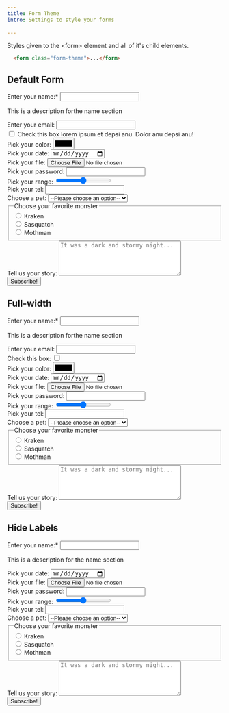 ```yaml
---
title: Form Theme
intro: Settings to style your forms
  
---
```


Styles given to the \<form> element and all of it's child elements. 

```html
  <form class="form-theme">...</form>
```

<h2 class="h2">Default Form</h2>

<form action="" method="get" class="form-theme">
  <div class="form-theme__item form-theme__item--text">
    <label for="name">Enter your name:<span class="form-theme__required-char">*</span> </label>
    <input type="text" name="name" id="name" required />
    <p class="form-theme__description">This is a description forthe name section</p>
  </div>
  <div class="form-theme__item form-theme__item--text">
    <label for="email">Enter your email: </label>
    <input type="email" name="email" id="email" required />
  </div>
  <div class="form-theme__item form-theme__item--align-top">
    <input type="checkbox" value="checkbox" name="checkbox" />
    <label for="checkbox">Check this box lorem ipsum et depsi anu. Dolor anu depsi anu! </label>
  </div>
  <div class="form-theme__item form-theme__item--select">
    <label for="name">Pick your color:</label>
    <input type="color" name="color" value="color" />
  </div>
  <div class="form-theme__item form-theme__item--select">
    <label for="date">Pick your date:</label>
    <input name="date" type="date"  />
  </div>
  <div class="form-theme__item form-theme__item--file">
    <label for="file">Pick your file:</label>
    <input name="file" type="file"  />
  </div>
  <div class="form-theme__item form-theme__item--text">
    <label for="password">Pick your password:</label>
    <input name="password" type="password"  />
  </div>
  <div class="form-theme__item form-theme__item--select">
    <label for="range">Pick your range:</label>
    <input name="range" type="range"  />
  </div>
  <div class="form-theme__item form-theme__item--text">
    <label for="tel">Pick your tel:</label>
    <input name="tel" type="tel"  />
  </div>
  <div div class="form-theme__item form-theme__item--select">
    <label for="select">Choose a pet:</label>
    <select name="select" id="select">
      <option value="">--Please choose an option--</option>
      <option value="dog">Dog</option>
      <option value="cat">Cat</option>
      <option value="hamster">Hamster</option>
      <option value="parrot">Parrot</option>
      <option value="spider">Spider</option>
      <option value="goldfish">Goldfish</option>
    </select>
  </div>
  <fieldset>
    <legend>
      <span>Choose your favorite monster</span>
    </legend>
    <div class="form-theme__items-inline">
      <div class="form-theme__item">
        <input type="radio" id="kraken" name="monster" value="K" />
        <label for="kraken">Kraken</label><br />
      </div>
      <div class="form-theme__item">
        <input type="radio" id="sasquatch" name="monster" value="S" />
        <label for="sasquatch">Sasquatch</label><br />
      </div>
      <div class="form-theme__item">
        <input type="radio" id="mothman" name="monster" value="M" />
        <label for="mothman">Mothman</label>
      </div>
    </div>
  </fieldset>
  <div class="form-theme__item form-theme__item--textarea">
    <label for="story">Tell us your story:</label>
    <textarea name="story" rows="5" cols="33" placeholder="It was a dark and stormy night..."></textarea>
  </div>
  <div class="form-theme__actions">
    <input type="submit" value="Subscribe!" class="button" />
  </div>
</form>

<div class="rule"></div>

<h2 class="h2">Full-width</h2>

<form action="" method="get" class="form-theme form-theme--full-width">
  <div class="form-theme__item form-theme__item--text">
    <label for="name">Enter your name:<span class="form-theme__required-char">*</span> </label>
    <input type="text" name="name" id="name" required />
    <p class="form-theme__description">This is a description forthe name section</p>
  </div>
  <div class="form-theme__item form-theme__item--text">
    <label for="email">Enter your email: </label>
    <input type="email" name="email" id="email" required />
  </div>
  <div class="form-theme__item">
    <label for="checkbox">Check this box: </label>
    <input type="checkbox" value="checkbox" name="checkbox" />
  </div>
  <div class="form-theme__item form-theme__item--select">
    <label for="name">Pick your color:</label>
    <input type="color" name="color" value="color" />
  </div>
  <div class="form-theme__item form-theme__item--select">
    <label for="date">Pick your date:</label>
    <input name="date" type="date"  />
  </div>
  <div class="form-theme__item form-theme__item--file">
    <label for="file">Pick your file:</label>
    <input name="file" type="file"  />
  </div>
  <div class="form-theme__item form-theme__item--text">
    <label for="password">Pick your password:</label>
    <input name="password" type="password"  />
  </div>
  <div class="form-theme__item form-theme__item--select">
    <label for="range">Pick your range:</label>
    <input name="range" type="range"  />
  </div>
  <div class="form-theme__item form-theme__item--text">
    <label for="tel">Pick your tel:</label>
    <input name="tel" type="tel"  />
  </div>
  <div div class="form-theme__item form-theme__item--select">
    <label for="select">Choose a pet:</label>
    <select name="select" id="pet-select">
      <option value="">--Please choose an option--</option>
      <option value="dog">Dog</option>
      <option value="cat">Cat</option>
      <option value="hamster">Hamster</option>
      <option value="parrot">Parrot</option>
      <option value="spider">Spider</option>
      <option value="goldfish">Goldfish</option>
    </select>
  </div>
  <fieldset>
    <legend>
      <span>Choose your favorite monster</span>
    </legend>
    <div class="form-theme__items-inline">
      <div class="form-theme__item">
        <input type="radio" id="kraken" name="monster" value="K" />
        <label for="kraken">Kraken</label><br />
      </div>
      <div class="form-theme__item">
        <input type="radio" id="sasquatch" name="monster" value="S" />
        <label for="sasquatch">Sasquatch</label><br />
      </div>
      <div class="form-theme__item">
        <input type="radio" id="mothman" name="monster" value="M" />
        <label for="mothman">Mothman</label>
      </div>
    </div>
  </fieldset>
  <div class="form-theme__item form-theme__item--textarea">
    <label for="story">Tell us your story:</label>
    <textarea name="story" rows="5" cols="33" placeholder="It was a dark and stormy night..."></textarea>
  </div>
  <div class="form-theme__actions">
    <input type="submit" value="Subscribe!" class="button" />
  </div>
</form>

<div class="rule"></div>

<h2 class="h2">Hide Labels</h2>

<form action="" method="get" class="form-theme form-theme--hide-labels">
  <div class="form-theme__item form-theme__item--text">
    <label for="name">Enter your name:<span class="form-theme__required-char">*</span> </label>
    <input type="text" name="name" id="name" required />
    <p class="form-theme__description">This is a description for the name section</p>
  </div>
  <div class="form-theme__item form-theme__item--select">
    <label for="date">Pick your date:</label>
    <input name="date" type="date"  />
  </div>
  <div class="form-theme__item form-theme__item--file">
    <label for="file">Pick your file:</label>
    <input name="file" type="file"  />
  </div>
  <div class="form-theme__item form-theme__item--text">
    <label for="password">Pick your password:</label>
    <input name="password" type="password"  />
  </div>
  <div class="form-theme__item form-theme__item--select">
    <label for="range">Pick your range:</label>
    <input name="range" type="range"  />
  </div>
  <div class="form-theme__item form-theme__item--text">
    <label for="tel">Pick your tel:</label>
    <input name="tel" type="tel"  />
  </div>
  <div div class="form-theme__item form-theme__item--select">
    <label for="select">Choose a pet:</label>
    <select name="select" id="pet-select">
      <option value="">--Please choose an option--</option>
      <option value="dog">Dog</option>
      <option value="cat">Cat</option>
      <option value="hamster">Hamster</option>
      <option value="parrot">Parrot</option>
      <option value="spider">Spider</option>
      <option value="goldfish">Goldfish</option>
    </select>
  </div>
  <fieldset>
    <legend>
      <span>Choose your favorite monster</span>
    </legend>
    <div class="form-theme__items-inline">
      <div class="form-theme__item">
        <input type="radio" id="kraken" name="monster" value="K" />
        <label for="kraken">Kraken</label><br />
      </div>
      <div class="form-theme__item">
        <input type="radio" id="sasquatch" name="monster" value="S" />
        <label for="sasquatch">Sasquatch</label><br />
      </div>
      <div class="form-theme__item">
        <input type="radio" id="mothman" name="monster" value="M" />
        <label for="mothman">Mothman</label>
      </div>
    </div>
  </fieldset>
  <div class="form-theme__item form-theme__item--textarea">
    <label for="story">Tell us your story:</label>
    <textarea name="story" rows="5" cols="33" placeholder="It was a dark and stormy night..."></textarea>
  </div>
  <div class="form-theme__actions">
    <input type="submit" value="Subscribe!" class="button" />
  </div>
</form>


